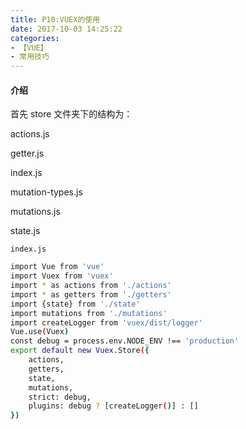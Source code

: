 ```yaml
---
title: P10:VUEX的使用
date: 2017-10-03 14:25:22
categories:
- 【VUE】
- 常用技巧
---
```



#### 介绍

首先 store 文件夹下的结构为：

actions.js

getter.js

index.js

mutation-types.js

mutations.js

state.js

<!--more-->

`index.js`

```bash
import Vue from 'vue'
import Vuex from 'vuex'
import * as actions from './actions'
import * as getters from './getters'
import {state} from './state'
import mutations from './mutations'
import createLogger from 'vuex/dist/logger'
Vue.use(Vuex)
const debug = process.env.NODE_ENV !== 'production'
export default new Vuex.Store({
    actions,
    getters,
    state,
    mutations,
    strict: debug,
    plugins: debug ? [createLogger()] : []
})
```



